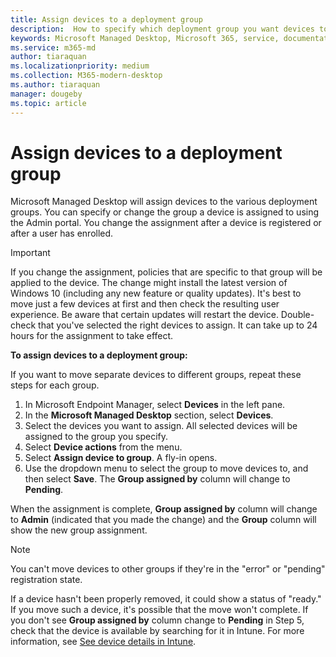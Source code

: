 ```yaml
---
title: Assign devices to a deployment group
description:  How to specify which deployment group you want devices to be in
keywords: Microsoft Managed Desktop, Microsoft 365, service, documentation
ms.service: m365-md
author: tiaraquan
ms.localizationpriority: medium
ms.collection: M365-modern-desktop
ms.author: tiaraquan
manager: dougeby
ms.topic: article
---
```


# Assign devices to a deployment group

Microsoft Managed Desktop will assign devices to the various deployment groups. You can specify or change the group a device is assigned to using the Admin portal. You change the assignment after a device is registered or after a user has enrolled.

> [!IMPORTANT]
> If you change the assignment, policies that are specific to that group will be applied to the device. The change might install the latest version of Windows 10 (including any new feature or quality updates). It's best to move just a few devices at first and then check the resulting user experience. Be aware that certain updates will restart the device. Double-check that you've selected the right devices to assign. It can take up to 24 hours for the assignment to take effect.

**To assign devices to a deployment group:**

If you want to move separate devices to different groups, repeat these steps for each group.

1. In Microsoft Endpoint Manager, select **Devices** in the left pane.
1. In the **Microsoft Managed Desktop** section, select **Devices**.
1. Select the devices you want to assign. All selected devices will be assigned to the group you specify.
1. Select **Device actions** from the menu.
1. Select **Assign device to group**. A fly-in opens.
1. Use the dropdown menu to select the group to move devices to, and then select **Save**. The **Group assigned by** column will change to **Pending**.

When the assignment is complete, **Group assigned by** column will change to **Admin** (indicated that you made the change) and the **Group** column will show the new group assignment.

> [!NOTE]
> You can't move devices to other groups if they're in the "error" or "pending" registration state.
>
>If a device hasn't been properly removed, it could show a status of "ready." If you move such a device, it's possible that the move won't complete. If you don't see **Group assigned by** column change to **Pending** in Step 5, check that the device is available by searching for it in Intune. For more information, see [See device details in Intune](/mem/intune/remote-actions/device-inventory).
